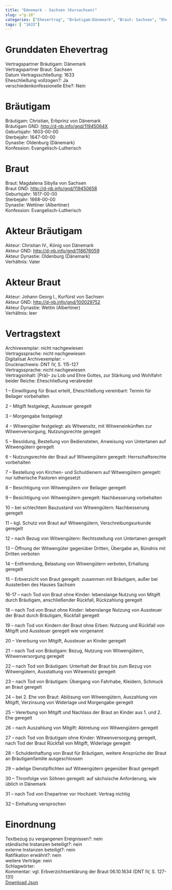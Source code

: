 ```yaml
---
title: "Dänemark - Sachsen (Kursachsen)"
slug: ="g-18"
categories: ["Ehevertrag", "Bräutigam:Dänemark", "Braut: Sachsen", "Eheschließung vollzogen?:Ja", "verschiedenkonfessionelle Ehe?:Nein", "Dynastie Bräutigam:Oldenburg (Dänemark)", "Akteur Bräutigam:Christian IV., König von Dänemark", "Akteur Braut:Johann Georg I., Kurfürst von Sachsen", "Textbezug?:nein", "Ständisch?:nein", "Ratifikation?:nein", "Sonstiges?:nein", "Bräutigam:Dänemark", "Braut: Sachsen"]
tags: [ "1633"]
---
```

<!--more-->

# Grunddaten Ehevertrag

Vertragspartner Bräutigam: Dänemark<br>
Vertragspartner Braut: Sachsen<br>
Datum Vertragsschließung: 1633<br>
Eheschließung vollzogen?: Ja<br>
verschiedenkonfessionelle Ehe?: Nein<br>
# Bräutigam

Bräutigam: Christian, Erbprinz von Dänemark<br>
Bräutigam GND: http://d-nb.info/gnd/11945064X<br>
Geburtsjahr: 1603-00-00<br>
Sterbejahr: 1647-00-00<br>
Dynastie: Oldenburg (Dänemark)<br>
Konfession: Evangelisch-Lutherisch<br>
# Braut

Braut: Magdalena Sibylla von Sachsen<br>
Braut GND: http://d-nb.info/gnd/119450658<br>
Geburtsjahr: 1617-00-00<br>
Sterbejahr: 1668-00-00<br>
Dynastie: Wettiner (Albertiner)<br>
Konfession: Evangelisch-Lutherisch<br>
# Akteur Bräutigam

Akteur: Christian IV., König von Dänemark<br>
Akteur GND: http://d-nb.info/gnd/118676059<br>
Akteur Dynastie: Oldenburg (Dänemark)<br>
Verhältnis: Vater<br>
# Akteur Braut

Akteur: Johann Georg I., Kurfürst von Sachsen<br>
Akteur GND: http://d-nb.info/gnd/100029752<br>
Akteur Dynastie: Wettin (Albertiner)<br>
Verhältnis: leer<br>
# Vertragstext

Archivexemplar: nicht nachgewiesen<br>
Vertragssprache: nicht nachgewiesen<br>
Digitalisat Archivexemplar: -<br>
Drucknachweis: DNT IV, S. 115-127<br>
Vertragssprache: nicht nachgewiesen<br>
Vertragsinhalt: [Prä]– zu Lob und Ehre Gottes, zur Stärkung und Wohlfahrt beider Reiche: Eheschließung verabredet

1 – Einwilligung für Braut erteilt, Eheschließung vereinbart: Termin für Beilager vorbehalten

2 – Mitgift festgelegt, Aussteuer geregelt

3 – Morgengabe festgelegt

4 – Witwengüter festgelegt: als Witwensitz, mit Witweneinkünften zur Witwenversorgung, Nutzungsrechte geregelt

5 – Besoldung, Bestellung von Bediensteten, Anweisung von Untertanen auf Witwengütern geregelt

6 – Nutzungsrechte der Braut auf Witwengütern geregelt: Herrschaftsrechte vorbehalten

7 – Bestellung von Kirchen- und Schuldienern auf Witwengütern geregelt: nur lutherische Pastoren eingesetzt

8 – Besichtigung von Witwengütern vor Beilager geregelt

9 – Besichtigung von Witwengütern geregelt: Nachbesserung vorbehalten

10 – bei schlechtem Bauzustand von Witwengütern: Nachbesserung geregelt

11 – kgl. Schutz von Braut auf Witwengütern, Verschreibungsurkunde geregelt

12 – nach Bezug von Witwengütern: Rechtsstellung von Untertanen geregelt

13 – Öffnung der Witwengüter gegenüber Dritten, Übergabe an, Bündnis mit Dritten verboten

14 – Entfremdung, Belastung von Witwengütern verboten, Erhaltung geregelt

15 – Erbverzicht von Braut geregelt: zusammen mit Bräutigam, außer bei Aussterben des Hauses Sachsen

16-17 – nach Tod von Braut ohne Kinder: lebenslange Nutzung von Mitgift durch Bräutigam, anschließender Rückfall, Rückzahlung geregelt

18 –  nach Tod von Braut ohne Kinder: lebenslange Nutzung von Aussteuer der Braut durch Bräutigam, Rückfall geregelt

19 – nach Tod von Kindern der Braut ohne Erben: Nutzung und Rückfall von Mitgift und Aussteuer geregelt wie vorgenannt

20 – Vererbung von Mitgift, Aussteuer an Kinder geregelt

21 – nach Tod von Bräutigam: Bezug, Nutzung von Witwengütern, Witwenversorgung geregelt

22 – nach Tod von Bräutigam: Unterhalt der Braut bis zum Bezug von Witwengütern, Ausstattung von Witwensitz geregelt

23 – nach Tod von Bräutigam: Übergang von Fahrhabe, Kleidern, Schmuck an Braut geregelt

24 – bei 2. Ehe von Braut: Ablösung von Witwengütern, Auszahlung von Mitgift, Verzinsung von Widerlage und Morgengabe geregelt

25 – Vererbung von Mitgift und Nachlass der Braut an Kinder aus 1. und 2. Ehe geregelt

26 – nach Auszahlung von Mitgift: Abtretung von Witwengütern geregelt

27 – nach Tod von Bräutigam ohne Kinder: Witwenversorgung geregelt, nach Tod der Braut Rückfall von Mitgift, Widerlage geregelt

28 – Schuldenhaftung von Braut für Bräutigam, weitere Ansprüche der Braut an Bräutigamfamilie ausgeschlossen

29 – adelige Dienstpflichten auf Witwengütern gegenüber Braut geregelt

30 – Thronfolge von Söhnen geregelt: auf sächsische Anforderung, wie üblich in Dänemark

31 – nach Tod von Ehepartner vor Hochzeit: Vertrag nichtig

32 – Einhaltung versprochen
<br>
# Einordnung

Textbezug zu vergangenen Ereignissen?: nein<br>
ständische Instanzen beteiligt?: nein<br>
externe Instanzen beteiligt?: nein<br>
Ratifikation erwähnt?: nein<br>
weitere Verträge: nein<br>
Schlagwörter: <br>
Kommentar: vgl. Erbverzichtserklärung der Braut 06.10.1634 (DNT IV, S. 127-131)<br>
[Download Json](/vertraege/vertrag-18.json)